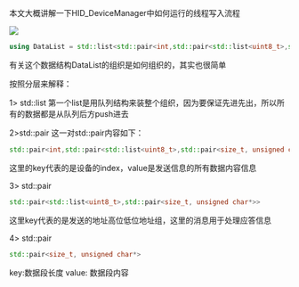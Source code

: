 本文大概讲解一下HID_DeviceManager中如何运行的线程写入流程

![](https://gitee.com/Leventure/picture-bed/raw/master/LoopWrite.png)

```c++
using DataList = std::list<std::pair<int,std::pair<std::list<uint8_t>,std::pair<size_t, unsigned char*>>>>;
```

有关这个数据结构DataList的组织是如何组织的，其实也很简单

按照分层来解释：

1> std::list
第一个list是用队列结构来装整个组织，因为要保证先进先出，所以所有的数据都是从队列后方push进去

2>std::pair
这一对std::pair内容如下：
```C++
std::pair<int,std::pair<std::list<uint8_t>,std::pair<size_t, unsigned char*>>>
```
这里的key代表的是设备的index，value是发送信息的所有数据内容信息

3> std::pair
```c++
std::pair<std::list<uint8_t>,std::pair<size_t, unsigned char*>>
```

这里key代表的是发送的地址高位低位地址组，这里的消息用于处理应答信息

4> std::pair

```c++
std::pair<size_t, unsigned char*>
```
key:数据段长度
value: 数据段内容